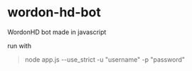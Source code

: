 # wordon-hd-bot
WordonHD bot made in javascript

run with 
>node app.js --use_strict -u "username" -p "password"
